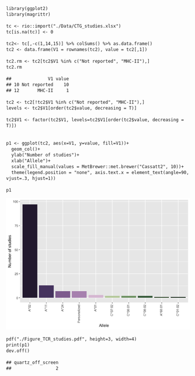     library(ggplot2)
    library(magrittr)

    tc <- rio::import("./Data/CTG_studies.xlsx")
    tc[is.na(tc)] <- 0

    tc2<- tc[,-c(1,14,15)] %>% colSums() %>% as.data.frame()
    tc2 <- data.frame(V1 = rownames(tc2), value = tc2[,1])

    tc2.rm <- tc2[tc2$V1 %in% c("Not reported", "MHC-II"),]
    tc2.rm

    ##              V1 value
    ## 10 Not reported    10
    ## 12       MHC-II     1

    tc2 <- tc2[!tc2$V1 %in% c("Not reported", "MHC-II"),]
    levels <- tc2$V1[order(tc2$value, decreasing = T)]

    tc2$V1 <- factor(tc2$V1, levels=tc2$V1[order(tc2$value, decreasing = T)])


    p1 <- ggplot(tc2, aes(x=V1, y=value, fill=V1))+
      geom_col()+
      ylab("Number of studies")+
      xlab("Allele")+
      scale_fill_manual(values = MetBrewer::met.brewer("Cassatt2", 10))+
      theme(legend.position = "none", axis.text.x = element_text(angle=90, vjust=.3, hjust=1))

    p1

![](002_HLA_Tcell_files/figure-markdown_strict/unnamed-chunk-2-1.png)

    pdf("./Figure_TCR_studies.pdf", height=3, width=4)
    print(p1)
    dev.off()

    ## quartz_off_screen 
    ##                 2
